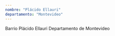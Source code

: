 ```yaml
---
nombre: "Plácido Ellauri"
departamento: "Montevideo"
---
```


Barrio Plácido Ellauri
Departamento de Montevideo
